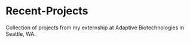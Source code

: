 # Recent-Projects
Collection of projects from my externship at Adaptive Biotechnologies in Seattle, WA.
